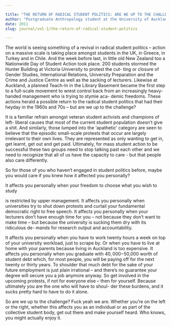 ```yaml
---

title: "THE RETURN OF RADICAL STUDENT POLITICS: ARE WE UP TO THE CHALLENGE?"
author: "Postgraduate Anthropology student at the University of Auckland"
date: 2011
slug: journal/vol-1/the-return-of-radical-student-politics

---
```




The world is seeing something of a revival in radical student politics – action on a massive scale is taking place amongst students in the UK, in Greece, in Turkey and in Chile. And the week before last, in little old New Zealand too a Nationwide Day of Student Action took place. 200 students stormed the Hunter Building at Victoria University to protest the cut- ting or closure of Gender Studies, International Relations, University Preparation and the Crime and Justice Centre as well as the sacking of lecturers. Likewise at Auckland, a planned Teach-In in the Library Basement became the first step to a full-scale movement to wrest control back from an increasingly heavy-handed management who is trying to stymie aca- demic freedoms. These actions herald a possible return to the radical student politics that had their heyday in the 1960s and 70s – but are we up to the challenge?

It is a familiar refrain amongst veteran student activists and champions of left- liberal causes that most of the current student population doesn’t give a shit. And similarly, those lumped into the ‘apathetic’ category are seen to believe that the episodic small-scale protests that occur are largely irrelevant to their own lives. They are represented as only wanting to get in, get learnt, get out and get paid. Ultimately, for mass student action to be successful these two groups need to stop talking past each other and we need to recognize that all of us have the capacity to care - but that people also care differently.

So for those of you who haven’t engaged in student politics before, maybe you would care if you knew how it affected you personally?

It affects you personally when your freedom to choose what you wish to study

is restricted by upper management. It affects you personally when universities try to shut down protests and curtail your fundamental democratic right to free speech. It affects you personally when your lecturers don’t have enough time for you – not because they don’t want to make time – but because the university is sucking them dry with its ridiculous de- mands for research output and accountability.

It affects you personally when you have to work twenty hours a week on top of your university workload, just to scrape by. Or when you have to live at home with your parents because living in Auckland is too expensive. It affects you personally when you graduate with $40,000-$50,000 worth of student debt which, for most people, you will be paying off for the next twenty or thirty years. To shoulder that much debt for the sake of your future employment is just plain irrational – and there’s no guarantee your degree will secure you a job anymore anyway. So get involved in the upcoming protests, if not for everyone else – then for yourself. Because ultimately you are the one who will have to shoul- der these burdens, and it sucks pretty hard to have to do it alone.

So are we up to the challenge? Fuck yeah we are. Whether you’re on the left or the right, whether this affects you as an individual or as part of the collective student body, get out there and make yourself heard. Who knows, you might actually enjoy it.